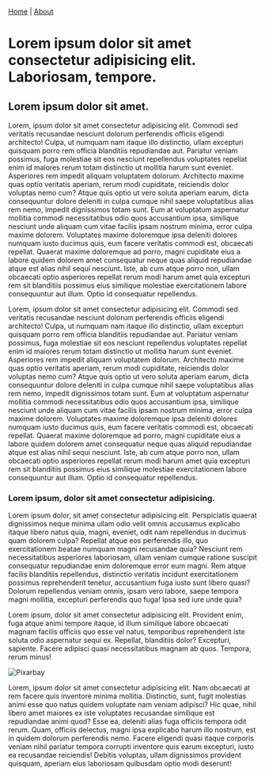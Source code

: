 [Home]('/) | [About](/about.MD)

# Lorem ipsum dolor sit amet consectetur adipisicing elit. Laboriosam, tempore.

## Lorem ipsum dolor sit amet.

Lorem, ipsum dolor sit amet consectetur adipisicing elit. Commodi sed veritatis recusandae nesciunt dolorum perferendis officiis eligendi architecto! Culpa, ut numquam nam itaque illo distinctio, ullam excepturi quisquam porro rem officia blanditiis repudiandae aut. Pariatur veniam possimus, fuga molestiae sit eos nesciunt repellendus voluptates repellat enim id maiores rerum totam distinctio ut mollitia harum sunt eveniet. Asperiores rem impedit aliquam voluptatem dolorum. Architecto maxime quas optio veritatis aperiam, rerum modi cupiditate, reiciendis dolor voluptas nemo cum? Atque quis optio ut vero soluta aperiam earum, dicta consequuntur dolore deleniti in culpa cumque nihil saepe voluptatibus alias rem nemo, impedit dignissimos totam sunt. Eum at voluptatum aspernatur mollitia commodi necessitatibus odio quos accusantium ipsa, similique nesciunt unde aliquam cum vitae facilis ipsam nostrum minima, error culpa maxime dolorem. Voluptates maxime doloremque ipsa deleniti dolores numquam iusto ducimus quis, eum facere veritatis commodi est, obcaecati repellat. Quaerat maxime doloremque ad porro, magni cupiditate eius a labore quidem dolorem amet consequatur neque quas aliquid repudiandae atque est alias nihil sequi nesciunt. Iste, ab cum atque porro non, ullam obcaecati optio asperiores repellat rerum modi harum amet quia excepturi rem sit blanditiis possimus eius similique molestiae exercitationem labore consequuntur aut illum. Optio id consequatur repellendus.

Lorem, ipsum dolor sit amet consectetur adipisicing elit. Commodi sed veritatis recusandae nesciunt dolorum perferendis officiis eligendi architecto! Culpa, ut numquam nam itaque illo distinctio, ullam excepturi quisquam porro rem officia blanditiis repudiandae aut. Pariatur veniam possimus, fuga molestiae sit eos nesciunt repellendus voluptates repellat enim id maiores rerum totam distinctio ut mollitia harum sunt eveniet. Asperiores rem impedit aliquam voluptatem dolorum. Architecto maxime quas optio veritatis aperiam, rerum modi cupiditate, reiciendis dolor voluptas nemo cum? Atque quis optio ut vero soluta aperiam earum, dicta consequuntur dolore deleniti in culpa cumque nihil saepe voluptatibus alias rem nemo, impedit dignissimos totam sunt. Eum at voluptatum aspernatur mollitia commodi necessitatibus odio quos accusantium ipsa, similique nesciunt unde aliquam cum vitae facilis ipsam nostrum minima, error culpa maxime dolorem. Voluptates maxime doloremque ipsa deleniti dolores numquam iusto ducimus quis, eum facere veritatis commodi est, obcaecati repellat. Quaerat maxime doloremque ad porro, magni cupiditate eius a labore quidem dolorem amet consequatur neque quas aliquid repudiandae atque est alias nihil sequi nesciunt. Iste, ab cum atque porro non, ullam obcaecati optio asperiores repellat rerum modi harum amet quia excepturi rem sit blanditiis possimus eius similique molestiae exercitationem labore consequuntur aut illum. Optio id consequatur repellendus.

### Lorem ipsum, dolor sit amet consectetur adipisicing.

Lorem ipsum dolor, sit amet consectetur adipisicing elit. Perspiciatis quaerat dignissimos neque minima ullam odio velit omnis accusamus explicabo itaque libero natus quia, magni, eveniet, odit nam repellendus in ducimus quam dolorem culpa? Repellat atque eos perferendis illo, quo exercitationem beatae numquam magni recusandae quia? Nesciunt rem necessitatibus asperiores laboriosam, ullam veniam cumque ratione suscipit consequatur repudiandae enim doloremque error eum magni. Rem atque facilis blanditiis repellendus, distinctio veritatis incidunt exercitationem possimus reprehenderit tenetur, accusantium fuga iusto sunt libero quasi? Dolorum repellendus veniam omnis, ipsam vero labore, saepe tempora magni mollitia, excepturi perferendis quo fuga! Ipsa sed iure unde quia?

Lorem ipsum, dolor sit amet consectetur adipisicing elit. Provident enim, fuga atque animi tempore itaque, id illum similique labore obcaecati magnam facilis officiis quo esse vel natus, temporibus reprehenderit iste soluta odio aspernatur sequi ex. Repellat, blanditiis dolor? Excepturi, sapiente. Facere adipisci quasi necessitatibus magnam ab quos. Tempora, rerum minus!

![Pixarbay](https://cdn.pixabay.com/photo/2015/04/23/22/00/tree-736885__480.jpg)

Lorem, ipsum dolor sit amet consectetur adipisicing elit. Nam obcaecati at rem facere quis inventore minima mollitia. Distinctio, sunt, fugit molestias animi esse quo natus quidem voluptate nam veniam adipisci? Hic quae, nihil libero amet maiores ex iste voluptates recusandae similique est repudiandae animi quod? Esse ea, deleniti alias fuga officiis tempora odit rerum. Quam, officiis delectus, magni ipsa explicabo harum illo nostrum, est in quidem dolorum perferendis nemo. Facere eligendi quasi itaque corporis veniam nihil pariatur tempora corrupti inventore quis earum excepturi, iusto ea recusandae reiciendis! Debitis voluptas, ullam dignissimos provident quisquam, aperiam eius laboriosam quibusdam optio modi deserunt! 
